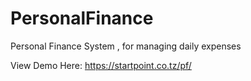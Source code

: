 # PersonalFinance
Personal Finance System , for managing daily expenses



View Demo Here: https://startpoint.co.tz/pf/


